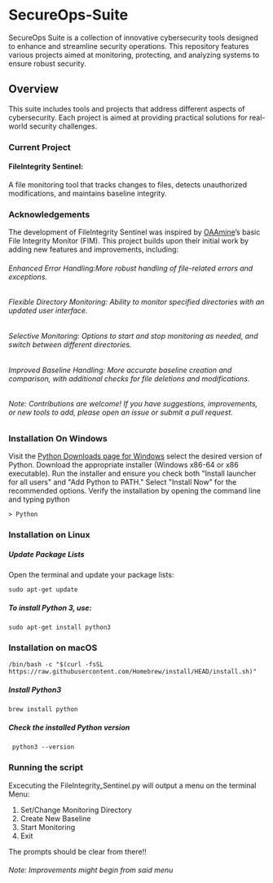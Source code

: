 # SecureOps-Suite
SecureOps Suite is a collection of innovative cybersecurity tools designed to enhance and streamline security operations. This repository features various projects aimed at monitoring, protecting, and analyzing systems to ensure robust security.

## Overview
This suite includes tools and projects that address different aspects of cybersecurity. Each project is aimed at providing practical solutions for real-world security challenges.

### Current Project
#### FileIntegrity Sentinel: 
A file monitoring tool that tracks changes to files, detects unauthorized modifications, and maintains baseline integrity.

### Acknowledgements
The development of FileIntegrity Sentinel was inspired by [OAAmine](OAAmine/File-Integrity-Monitor)’s basic File Integrity Monitor (FIM). This project builds upon their initial work by adding new features and improvements, including:

###### Enhanced Error Handling:More robust handling of file-related errors and exceptions.
###### Flexible Directory Monitoring: Ability to monitor specified directories with an updated user interface.
###### Selective Monitoring: Options to start and stop monitoring as needed, and switch between different directories.
###### Improved Baseline Handling: More accurate baseline creation and comparison, with additional checks for file deletions and modifications.

###### Note: Contributions are welcome! If you have suggestions, improvements, or new tools to add, please open an issue or submit a pull request.

### Installation On Windows

Visit the [Python Downloads page for Windows](https://www.python.org/downloads/windows/) select the desired version of Python.
Download the appropriate installer (Windows x86-64 or x86 executable).
Run the installer and ensure you check both "Install launcher for all users" and "Add Python to PATH."
Select "Install Now" for the recommended options.
Verify the installation by opening the command line and typing python
```shell
> Python
```
### Installation on Linux
  ##### Update Package Lists

Open the terminal and update your package lists:
```shell
sudo apt-get update
```

##### To install Python 3, use:
```shell
sudo apt-get install python3
```

### Installation on macOS
```shell
/bin/bash -c "$(curl -fsSL https://raw.githubusercontent.com/Homebrew/install/HEAD/install.sh)"
```
##### Install Python3
```shell
brew install python
```
##### Check the installed Python version
```shell
 python3 --version
```

### Running the script
Excecuting the FileIntegrity_Sentinel.py will output a menu on the terminal
Menu:
1. Set/Change Monitoring Directory
2. Create New Baseline
3. Start Monitoring
4. Exit

The prompts should be clear from there!!
###### Note: Improvements might begin from said menu

